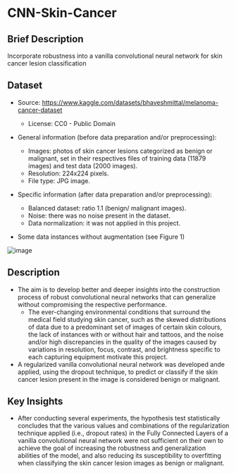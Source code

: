 # CNN-Skin-Cancer

## Brief Description
Incorporate robustness into a vanilla convolutional neural network for skin cancer lesion classification

## Dataset
* Source: https://www.kaggle.com/datasets/bhaveshmittal/melanoma-cancer-dataset
  * License: CC0 - Public Domain
    
* General  information  (before  data  preparation  and/or preprocessing): 
  * Images: photos of skin cancer lesions categorized as benign or  malignant, set in  their respectives  files of training  data  (11879 images)  and  test  data  (2000 images). 
  * Resolution: 224x224 pixels.
  * File type: JPG image.
    
* Specific information (after data preparation and/or preprocessing):
  * Balanced dataset: ratio 1.1 (benign/ malignant images).
  * Noise: there was no noise present in the dataset.
  * Data normalization: it was not applied in this project.

* Some data instances without augmentation (see Figure 1)
   
![image](https://github.com/user-attachments/assets/42826b70-9353-41ed-a7b2-e4a19e01ff5a)

## Description
* The aim is to develop better and deeper insights into the construction process of robust convolutional neural networks  that  can generalize without compromising the respective performance.
  * The ever-changing environmental conditions that surround the medical  field  studying  skin  cancer,  such  as  the  skewed distributions of data due to a predominant set of images of certain skin colours, the lack of instances with or without hair and  tattoos,  and  the  noise  and/or  high  discrepancies  in  the quality of the images caused by variations in resolution, focus, contrast, and brightness specific to each capturing equipment motivate this project. 
* A regularized vanilla convolutional neural network was developed ande applied, using the dropout technique, to predict or classify if the skin cancer lesion present in the image is considered benign or malignant.

## Key Insights
* After conducting several experiments, the hypothesis test statistically concludes that the various values and combinations of the regularization technique applied (i.e., dropout rates) in the Fully Connected Layers of a vanilla convolutional neural network were not sufficient on their own to achieve the goal of increasing the robustness and  generalization  abilities  of  the  model,  and  also  reducing  its susceptibility to overfitting when classifying the skin cancer lesion images as benign or malignant. 

